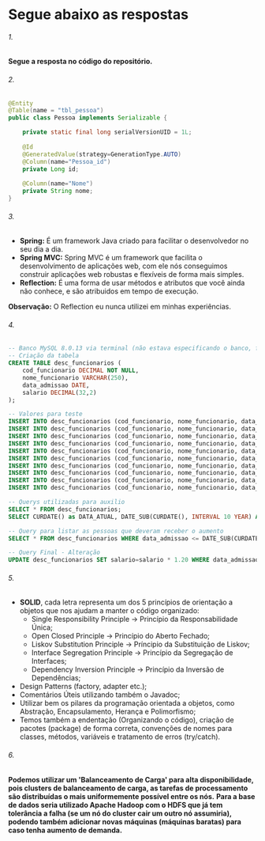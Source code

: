 # Segue abaixo as respostas


###### 1. 
**Segue a resposta no código do repositório.**

###### 2.
```java
@Entity
@Table(name = "tbl_pessoa")
public class Pessoa implements Serializable {

    private static final long serialVersionUID = 1L;
    
    @Id 
    @GeneratedValue(strategy=GenerationType.AUTO)
    @Column(name="Pessoa_id")
    private Long id;
    
    @Column(name="Nome")
    private String nome;
}

```

###### 3.
* __Spring:__ É um framework Java criado para facilitar o desenvolvedor no seu dia a dia.
* __Spring MVC:__ Spring MVC é um framework que facilita o desenvolvimento de aplicações web, com ele nós conseguimos construir aplicações web robustas e flexíveis de forma mais simples.
* __Reflection:__ É uma forma de usar métodos e atributos que você ainda não conhece, e são atribuidos em tempo de execução.

**Observação:** O Reflection eu nunca utilizei em minhas experiências.

###### 4.
```sql
-- Banco MySQL 8.0.13 via terminal (não estava especificando o banco, foi criado de acordo com o word)
-- Criação da tabela
CREATE TABLE desc_funcionarios (
    cod_funcionario DECIMAL NOT NULL,
    nome_funcionario VARCHAR(250),
    data_admissao DATE,
    salario DECIMAL(32,2)
);

-- Valores para teste
INSERT INTO desc_funcionarios (cod_funcionario, nome_funcionario, data_admissao, salario) VALUES (1, "Murillo Pezzuol", '2018-10-01', 4525.50);
INSERT INTO desc_funcionarios (cod_funcionario, nome_funcionario, data_admissao, salario) VALUES (2, "Carlos Alberto", '2000-11-07', 4000.70);
INSERT INTO desc_funcionarios (cod_funcionario, nome_funcionario, data_admissao, salario) VALUES (3, "Silvia Rodrigues", '1990-06-12', 2500.00);
INSERT INTO desc_funcionarios (cod_funcionario, nome_funcionario, data_admissao, salario) VALUES (4, "Gabriella Monteiro", '1998-03-25', 3225.00);
INSERT INTO desc_funcionarios (cod_funcionario, nome_funcionario, data_admissao, salario) VALUES (5, "Manuela Zambelli", '2009-04-18', 7225.00);
INSERT INTO desc_funcionarios (cod_funcionario, nome_funcionario, data_admissao, salario) VALUES (6, "Raul Pezzuol", '2010-11-27', 1400.25);
INSERT INTO desc_funcionarios (cod_funcionario, nome_funcionario, data_admissao, salario) VALUES (7, "Jorge Kamezawa", '2008-01-09', 2780.65);
INSERT INTO desc_funcionarios (cod_funcionario, nome_funcionario, data_admissao, salario) VALUES (8, "Kauê Costa", '2019-09-21', 3400.75);
INSERT INTO desc_funcionarios (cod_funcionario, nome_funcionario, data_admissao, salario) VALUES (9, "Babuxo Silva", '2014-07-02', 2100.80);
INSERT INTO desc_funcionarios (cod_funcionario, nome_funcionario, data_admissao, salario) VALUES (10, "Carolina Marta", '1985-10-28', 2980.90);

-- Querys utilizadas para auxilio
SELECT * FROM desc_funcionarios;
SELECT CURDATE() as DATA_ATUAL, DATE_SUB(CURDATE(), INTERVAL 10 YEAR) AS DATA_SUBTRAIDA;

-- Query para listar as pessoas que deveram receber o aumento
SELECT * FROM desc_funcionarios WHERE data_admissao <= DATE_SUB(CURDATE(), INTERVAL 10 YEAR);

-- Query Final - Alteração
UPDATE desc_funcionarios SET salario=salario * 1.20 WHERE data_admissao <= DATE_SUB(CURDATE(), INTERVAL 10 YEAR);
```

###### 5.
* __SOLID__, cada letra representa um dos 5 princípios de orientação a objetos que nos ajudam a manter o código organizado:
    - Single Responsibility Principle -> Princípio da Responsabilidade Única;
    - Open Closed Principle -> Princípio do Aberto Fechado;
    - Liskov Substitution Principle -> Príncipio da Substituição de Liskov;
    - Interface Segregation Principle -> Princípio da Segregação de Interfaces;
    - Dependency Inversion Principle -> Princípio da Inversão de Dependências;
* Design Patterns (factory, adapter etc.);
* Comentários Úteis utilizando também o Javadoc;
* Utilizar bem os pilares da programação orientada a objetos, como Abstração, Encapsulamento, Herança e Polimorfismo;
* Temos também a endentação (Organizando o código), criação de pacotes (package) de forma correta, convenções de nomes para classes, métodos, variáveis e tratamento de erros (try/catch).

###### 6.
**Podemos utilizar um 'Balanceamento de Carga' para alta disponibilidade, pois clusters de balanceamento de carga, as tarefas de processamento são distribuídas o mais uniformemente possível entre os nós.**
**Para a base de dados seria utilizado Apache Hadoop com o HDFS que já tem tolerância a falha (se um nó do cluster cair um outro nó assumiria), podendo também adicionar novas máquinas (máquinas baratas) para caso tenha aumento de demanda.**



